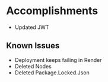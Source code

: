 # Accomplishments

- Updated JWT

## Known Issues

- Deployment keeps failing in Render
- Deleted Nodes
- Deleted Package.Locked.Json
